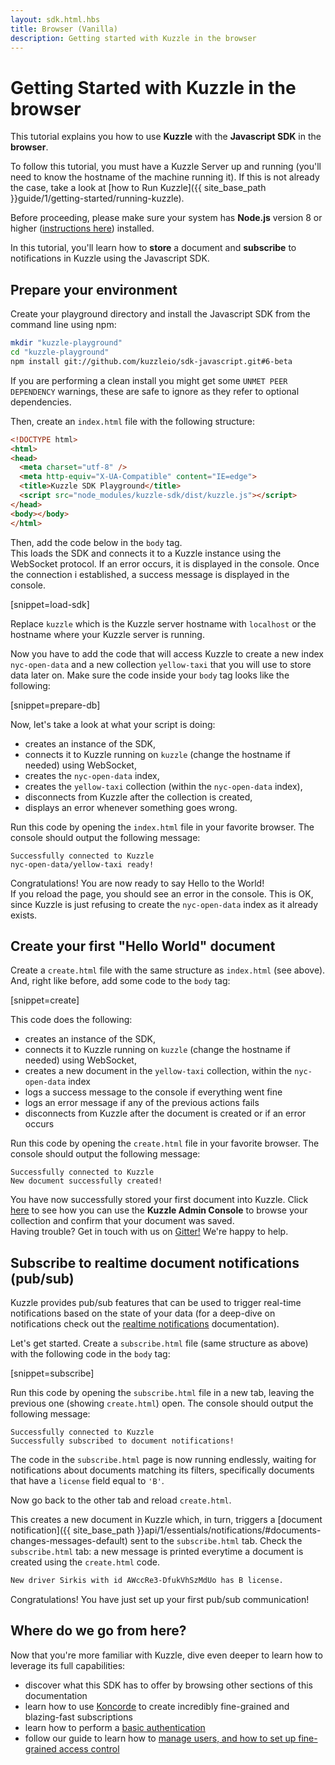 ```yaml
---
layout: sdk.html.hbs
title: Browser (Vanilla)
description: Getting started with Kuzzle in the browser
---
```


# Getting Started with Kuzzle in the browser

This tutorial explains you how to use **Kuzzle** with the **Javascript SDK** in the **browser**.  

To follow this tutorial, you must have a Kuzzle Server up and running (you'll need to know the hostname of the machine running it). If this is not already the case, take a look at [how to Run Kuzzle]({{ site_base_path }}guide/1/getting-started/running-kuzzle).

Before proceeding, please make sure your system has **Node.js** version 8 or higher (<a href="https://nodejs.org/en/download/">instructions here</a>) installed.

In this tutorial, you'll learn how to **store** a document and **subscribe** to notifications in Kuzzle using the Javascript SDK.

## Prepare your environment

Create your playground directory and install the Javascript SDK from the command line using npm:

```sh
mkdir "kuzzle-playground"
cd "kuzzle-playground"
npm install git://github.com/kuzzleio/sdk-javascript.git#6-beta
```

<div class="alert alert-info">
If you are performing a clean install you might get some <code>UNMET PEER DEPENDENCY</code> warnings, these are safe to ignore as they refer to optional dependencies.
</div>

Then, create an `index.html` file with the following structure:

```html
<!DOCTYPE html>
<html>
<head>
  <meta charset="utf-8" />
  <meta http-equiv="X-UA-Compatible" content="IE=edge">
  <title>Kuzzle SDK Playground</title>
  <script src="node_modules/kuzzle-sdk/dist/kuzzle.js"></script>
</head>
<body></body>
</html>
```

Then, add the code below in the `body` tag.  
This loads the SDK and connects it to a Kuzzle instance using the WebSocket protocol. If an error occurs, it is displayed
in the console. Once the connection i established, a success message is displayed in the console.

[snippet=load-sdk]

<div class="alert alert-info">
Replace <code>kuzzle</code> which is the Kuzzle server hostname with <code>localhost</code> or the hostname where your Kuzzle server is running.
</div>

Now you have to add the code that will access Kuzzle to create a new index `nyc-open-data` and a new collection `yellow-taxi` 
that you will use to store data later on. Make sure the code inside your `body` tag looks like the following:

[snippet=prepare-db]

Now, let's take a look at what your script is doing:

* creates an instance of the SDK,
* connects it to Kuzzle running on `kuzzle` (change the hostname if needed) using WebSocket,
* creates the `nyc-open-data` index,
* creates the `yellow-taxi` collection (within the `nyc-open-data` index),
* disconnects from Kuzzle after the collection is created,
* displays an error whenever something goes wrong.

Run this code by opening the `index.html` file in your favorite browser.
The console should output the following message:

```plaintext
Successfully connected to Kuzzle
nyc-open-data/yellow-taxi ready!
```

<div class="alert alert-success">
Congratulations! You are now ready to say Hello to the World!
</div>

<div class="alert alert-info">
If you reload the page, you should see an error in the console. This is OK, since Kuzzle is just refusing to create
the <code>nyc-open-data</code> index as it already exists.
</div>

## Create your first "Hello World" document

Create a `create.html` file with the same structure as `index.html` (see above).
And, right like before, add some code to the `body` tag:

[snippet=create]

This code does the following:
* creates an instance of the SDK,
* connects it to Kuzzle running on `kuzzle` (change the hostname if needed) using WebSocket,
* creates a new document in the `yellow-taxi` collection, within the `nyc-open-data` index
* logs a success message to the console if everything went fine
* logs an error message if any of the previous actions fails
* disconnects from Kuzzle after the document is created or if an error occurs

Run this code by opening the `create.html` file in your favorite browser.
The console should output the following message:

```
Successfully connected to Kuzzle
New document successfully created!
```

<div class="alert alert-success">
You have now successfully stored your first document into Kuzzle. Click <a href="{{ site_base_path }}guide/1/essentials/installing-console">here</a> to see how you can use the <strong>Kuzzle Admin Console</strong> to browse your collection and confirm that your document was saved.
</div>

<div class="alert alert-info">
Having trouble? Get in touch with us on <a href="https://gitter.im/kuzzleio/kuzzle">Gitter!</a> We're happy to help.
</div>

## Subscribe to realtime document notifications (pub/sub)

Kuzzle provides pub/sub features that can be used to trigger real-time notifications based on the state of your data (for a deep-dive on notifications check out the <a href="{{ site_base_path }}sdk-reference/js/6//realtime-notifications/">realtime notifications</a> documentation).

Let's get started. Create a `subscribe.html` file (same structure as above) with the following code in the `body` tag:

[snippet=subscribe]

Run this code by opening the `subscribe.html` file in a new tab, leaving the previous one (showing `create.html`) open.
The console should output the following message:

```
Successfully connected to Kuzzle
Successfully subscribed to document notifications!
```

The code in the `subscribe.html` page is now running endlessly, waiting for notifications about documents matching its filters, specifically documents that have a `license` field equal to `'B'`.

Now go back to the other tab and reload `create.html`.

This creates a new document in Kuzzle which, in turn, triggers a [document notification]({{ site_base_path }}api/1/essentials/notifications/#documents-changes-messages-default) sent to the `subscribe.html` tab. Check the `subscribe.html` tab: a new message is printed everytime a document is created using the `create.html` code.

```bash
New driver Sirkis with id AWccRe3-DfukVhSzMdUo has B license.
```

<div class="alert alert-success">
Congratulations! You have just set up your first pub/sub communication!
</div>

## Where do we go from here?

Now that you're more familiar with Kuzzle, dive even deeper to learn how to leverage its full capabilities:

* discover what this SDK has to offer by browsing other sections of this documentation
* learn how to use <a href="{{ site_base_path }}koncorde/1">Koncorde</a> to create incredibly fine-grained and blazing-fast subscriptions
* learn how to perform a <a href="{{ site_base_path }}sd-reference/js/6/auth/login">basic authentication</a>
* follow our guide to learn how to <a href="{{ site_base_path }}guide/1/essentials/security/">manage users, and how to set up fine-grained access control</a>
